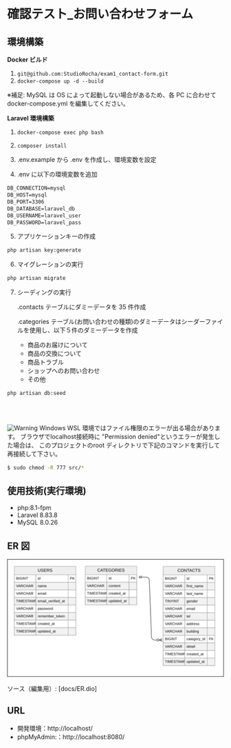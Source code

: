 # 確認テスト\_お問い合わせフォーム

## 環境構築

**Docker ビルド**

1. `git@github.com:StudioRocha/exam1_contact-form.git`
2. `docker-compose up -d --build`

※補足: MySQL は OS によって起動しない場合があるため、各 PC に合わせて docker-compose.yml を編集してください。

**Laravel 環境構築**

1. `docker-compose exec php bash`
2. `composer install`

3. .env.example から .env を作成し、環境変数を設定
4. .env に以下の環境変数を追加

```text
DB_CONNECTION=mysql
DB_HOST=mysql
DB_PORT=3306
DB_DATABASE=laravel_db
DB_USERNAME=laravel_user
DB_PASSWORD=laravel_pass
```

5. アプリケーションキーの作成

```bash
php artisan key:generate
```

6. マイグレーションの実行

```bash
php artisan migrate
```

7. シーディングの実行

    .contacts テーブルにダミーデータを 35 件作成

    .categories テーブル(お問い合わせの種類)のダミーデータはシーダーファイルを使用し、以下５件のダミーデータを作成

    - 商品のお届けについて
    - 商品の交換について
    - 商品トラブル
    - ショップへのお問い合わせ
    - その他

```bash
php artisan db:seed
```

<BR>
<BR>

![Warning](https://img.shields.io/badge/Warning-Permission%20denied-red)
Windows WSL 環境ではファイル権限のエラーが出る場合があります。
ブラウザでlocalhost接続時に "Permission denied"というエラーが発生した場合は、
このプロジェクトのroot ディレクトリで下記のコマンドを実行して再接続して下さい。


```bash
$ sudo chmod -R 777 src/*
```

## 使用技術(実行環境)

-   php:8.1-fpm
-   Laravel 8.83.8
-   MySQL 8.0.26

## ER 図

<img src="docs/images/ER.svg" width="640" alt="ER図">

ソース（編集用）: [docs/ER.dio]

## URL

-   開発環境：http://localhost/
-   phpMyAdmin:：http://localhost:8080/
